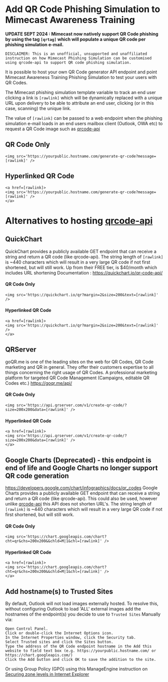 # Add QR Code Phishing Simulation to Mimecast Awareness Training

**UPDATE SEPT 2024 : Mimecast now natively support QR Code phishing by using the tag `[qrtag]` which will populate a unique QR code per phishing simulation e-mail.**

````
DISCLAIMER: This is an unofficial, unsupported and unaffiliated instruction on how Mimecast Phishing Simulation can be customised using qrcode-api to support QR code phishing simulation.
````

It is possible to host your own QR Code generator API endpoint and point Mimecast Awareness Training Phishing Simulation to test your users with QR Codes.


The Mimecast phishing simulation template variable to track an end user clicking a link is `[rawlink]` which will be dynamically replaced with a unique URL upon delivery to be able to attribute an end user, clicking (or in this case, scanning) the unique link.

The value of `[rawlink]` can be passed to a web endpoint when the phishing simulation e-mail loads in an end users mailbox client (Outlook, OWA etc) to request a QR Code image such as [qrcode-api](https://github.com/smck83/qrcode-api/)

## QR Code Only
````
<img src='https://yourpublic.hostname.com/generate-qr-code?message=[rawlink]' />
````
## Hyperlinked QR Code
````
<a href=[rawlink]>
<img src='https://yourpublic.hostname.com/generate-qr-code?message=[rawlink]' />
</a>
````
# Alternatives to hosting [qrcode-api](https://github.com/smck83/qrcode-api/)

## QuickChart
QuickChart provides a publicly available GET endpoint that can receive a string and return a QR code (like qrcode-api). The string length of `[rawlink]` is ~440 characters which will result in a very large QR code if not first shortened, but will still work. Up from their FREE tier, is $40/month which includes URL shortening Documentation : https://quickchart.io/qr-code-api/

#### QR Code Only

````
<img src='https://quickchart.io/qr?margin=2&size=200&text=[rawlink]' />
````

#### Hyperlinked QR Code

````
<a href=[rawlink]>
<img src='https://quickchart.io/qr?margin=2&size=200&text=[rawlink]' />
</a>
````

## QRServer
goQR.me is one of the leading sites on the web for QR Codes, QR Code marketing and QR in general. They offer their customers expertise to all things concerning the right usage of QR Codes. A professional marketing platform for targeted QR Code Management (Campaigns, editable QR Codes etc.) https://goqr.me/api/

#### QR Code Only

````
<img src='https://api.qrserver.com/v1/create-qr-code/?size=200x200&data=[rawlink]' />
````

#### Hyperlinked QR Code

````
<a href=[rawlink]>
<img src='https://api.qrserver.com/v1/create-qr-code/?size=200x200&data=[rawlink]' />
</a>
````

## Google Charts (Deprecated) - this endpoint is end of life and Google Charts no longer support QR code generation
https://developers.google.com/chart/infographics/docs/qr_codes
Google Charts provides a publicly available GET endpoint that can receive a string and return a QR code (like qrcode-api). This could also be used, however unlike [qrcode-api](https://github.com/smck83/qrcode-api/) this API does not shorten URL's. The string length of `[rawlink]` is ~440 characters which will result in a very large QR code if not first shortened, but will still work.

#### QR Code Only

````
<img src='https://chart.googleapis.com/chart?cht=qr&chs=200x200&&chld=M|1&chl=[rawlink]' />
````

#### Hyperlinked QR Code

````
<a href=[rawlink]>
<img src='https://chart.googleapis.com/chart?cht=qr&chs=200x200&&chld=M|1&chl=[rawlink]' />
</a>
````


## Add hostname(s) to Trusted Sites
By default, Outlook will not load images externally hosted. To resolve this, without configuring Outlook to load 'ALL' external images add the hostnames of the endpoint(s) you decide to use to `Trusted Sites`
Manually via:

````
Open Control Panel.
Click or double-click the Internet Options icon.
In the Internet Properties window, click the Security tab.
Select Trusted sites and click the Sites button.
Type the address of the QR Code endpoint hostname in the Add this website to field text box (e.g. https://yourpublic.hostname.com/ or https://chart.googleapis.com/)
Click the Add button and click OK to save the addition to the site.
````
Or using Group Policy (GPO) using this ManageEngine instruction on [Securing zone levels in Internet Explorer](https://blogs.manageengine.com/active-directory/2018/08/02/securing-zone-levels-internet-explorer.html)
